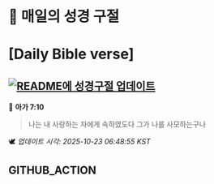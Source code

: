 # 🙏 매일의 성경 구절
# [Daily Bible verse]
## [![README에 성경구절 업데이트](https://github.com/DONGSUKA/first_test/actions/workflows/update-readme-bible.yml/badge.svg)](https://github.com/DONGSUKA/first_test/actions/workflows/update-readme-bible.yml)
<!-- START_BIBLE_VERSE -->
📖 **아가 7:10**
> 나는 내 사랑하는 자에게 속하였도다 그가 나를 사모하는구나

🕊️ _업데이트 시각: 2025-10-23 06:48:55 KST_
  <!-- END_BIBLE_VERSE -->
## GITHUB_ACTION
